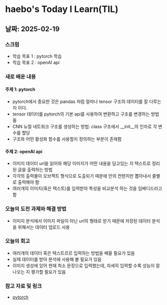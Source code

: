 # haebo's Today I Learn(TIL)

## 날짜: 2025-02-19

### 스크럼
- 학습 목표 1 : pytorch 학습
- 학습 목표 2 : openAI api

### 새로 배운 내용
#### 주제 1: pytorch
- pytorch에서 중요한 것은 pandas 처럼 얼마나 tensor 구조의 데이터를 잘 다루는 지 이다. 
- tensor 데이터를 pytorch의 기본 api를 사용하여 변환하고 구조를 변경하는 방법들
- CNN 뉴럴 네트워크 구조를 생성하는 방법: class 구조에서 __init__의 인자로 각 변수를 할당
- 구조와 어떤 활성화 함수를 사용할지 정의하는 부분이 존재함

#### 주제 2: openAI api
- 이미지 데이터 url을 읽어와 해당 이미지가 어떤 내용을 담고있는 지 텍스트로 정리된 글을 출력하는 방법
- 각각의 출력물이 오브젝트 형식으로 도출되기 때문에 안의 컨텐치만 뽑아내서 줄별로 출력해야 함
- 여러개의 이미지(혹은 텍스트)를 입력받아 특성을 비교분석 하는 것을 임베디드라고 함

### 오늘의 도전 과제와 해결 방법
- 이미지 분석에서 이미지 파일이 아닌 url의 형태로 받기 때문에 저장된 데이터 분석을 위해서는 데이터 업로드 사용

### 오늘의 회고
- 여러개의 데이터 혹은 텍스트르르 입력하는 방법을 배울 필요가 있음 
- 실제 데이터를 받아 분석에 사용해 볼 필요가 있음
- 이미지 생성에 있어 현재 최소 문장으로 입력했는데, 자세히 입력할 수록 성능이 잘 나오는 지 평가할 필요가 있음

### 참고 자료 및 링크
- [pytorch](https://pytorch.org/tutorials/beginner/basics/buildmodel_tutorial.html)
